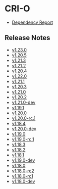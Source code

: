 # CRI-O

<!-- NOTE:
The release notes generator will parse the entries based on the `- ` prefix,
which means that we should prefix every other entry with something different,
like: `* `
-->

* [Dependency Report](dependencies.md)

## Release Notes

- [v1.23.0](v1.23.0.md)
- [v1.20.5](v1.20.5.md)
- [v1.21.3](v1.21.3.md)
- [v1.21.2](v1.21.2.md)
- [v1.20.4](v1.20.4.md)
- [v1.22.0](v1.22.0.md)
- [v1.21.1](v1.21.1.md)
- [v1.20.3](v1.20.3.md)
- [v1.21.0](v1.21.0.md)
- [v1.20.2](v1.20.2.md)
- [v1.21.0-dev](v1.21.0-dev.md)
- [v1.19.1](v1.19.1.md)
- [v1.20.0](v1.20.0.md)
- [v1.20.0-rc.1](v1.20.0-rc.1.md)
- [v1.18.4](v1.18.4.md)
- [v1.20.0-dev](v1.20.0-dev.md)
- [v1.19.0](v1.19.0.md)
- [v1.19.0-rc.1](v1.19.0-rc.1.md)
- [v1.18.3](v1.18.3.md)
- [v1.18.2](v1.18.2.md)
- [v1.18.1](v1.18.1.md)
- [v1.19.0-dev](v1.19.0-dev.md)
- [v1.18.0](v1.18.0.md)
- [v1.18.0-rc2](v1.18.0-rc2.md)
- [v1.18.0-rc1](v1.18.0-rc1.md)
- [v1.18.0-dev](v1.18.0-dev.md)